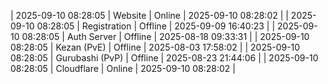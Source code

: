 | 2025-09-10 08:28:05 | Website | Online | 2025-09-10 08:28:02 |
| 2025-09-10 08:28:05 | Registration | Offline | 2025-09-09 16:40:23 |
| 2025-09-10 08:28:05 | Auth Server | Offline | 2025-08-18 09:33:31 |
| 2025-09-10 08:28:05 | Kezan (PvE) | Offline | 2025-08-03 17:58:02 |
| 2025-09-10 08:28:05 | Gurubashi (PvP) | Offline | 2025-08-23 21:44:06 |
| 2025-09-10 08:28:05 | Cloudflare | Online | 2025-09-10 08:28:02 |
